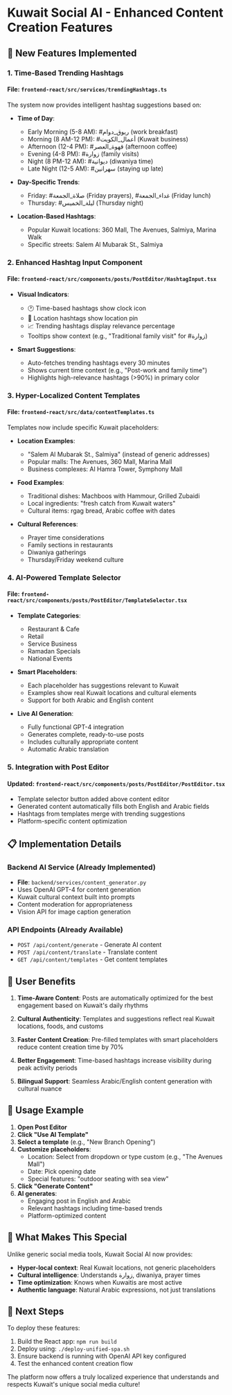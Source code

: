 # Kuwait Social AI - Enhanced Content Creation Features

## 🚀 New Features Implemented

### 1. **Time-Based Trending Hashtags**

#### **File**: `frontend-react/src/services/trendingHashtags.ts`

The system now provides intelligent hashtag suggestions based on:

- **Time of Day**:
  - Early Morning (5-8 AM): #ريوق_دوام (work breakfast)
  - Morning (8 AM-12 PM): #أعمال_الكويت (Kuwait business)
  - Afternoon (12-4 PM): #قهوة_العصر (afternoon coffee)
  - Evening (4-8 PM): #زوارة (family visits)
  - Night (8 PM-12 AM): #ديوانية (diwaniya time)
  - Late Night (12-5 AM): #سهرانين (staying up late)

- **Day-Specific Trends**:
  - Friday: #صلاة_الجمعة (Friday prayers), #غداء_الجمعة (Friday lunch)
  - Thursday: #ليلة_الخميس (Thursday night)

- **Location-Based Hashtags**:
  - Popular Kuwait locations: 360 Mall, The Avenues, Salmiya, Marina Walk
  - Specific streets: Salem Al Mubarak St., Salmiya

### 2. **Enhanced Hashtag Input Component**

#### **File**: `frontend-react/src/components/posts/PostEditor/HashtagInput.tsx`

- **Visual Indicators**:
  - 🕐 Time-based hashtags show clock icon
  - 📍 Location hashtags show location pin
  - 📈 Trending hashtags display relevance percentage
  - Tooltips show context (e.g., "Traditional family visit" for #زوارة)

- **Smart Suggestions**:
  - Auto-fetches trending hashtags every 30 minutes
  - Shows current time context (e.g., "Post-work and family time")
  - Highlights high-relevance hashtags (>90%) in primary color

### 3. **Hyper-Localized Content Templates**

#### **File**: `frontend-react/src/data/contentTemplates.ts`

Templates now include specific Kuwait placeholders:

- **Location Examples**:
  - "Salem Al Mubarak St., Salmiya" (instead of generic addresses)
  - Popular malls: The Avenues, 360 Mall, Marina Mall
  - Business complexes: Al Hamra Tower, Symphony Mall

- **Food Examples**:
  - Traditional dishes: Machboos with Hammour, Grilled Zubaidi
  - Local ingredients: "fresh catch from Kuwait waters"
  - Cultural items: rgag bread, Arabic coffee with dates

- **Cultural References**:
  - Prayer time considerations
  - Family sections in restaurants
  - Diwaniya gatherings
  - Thursday/Friday weekend culture

### 4. **AI-Powered Template Selector**

#### **File**: `frontend-react/src/components/posts/PostEditor/TemplateSelector.tsx`

- **Template Categories**:
  - Restaurant & Cafe
  - Retail
  - Service Business
  - Ramadan Specials
  - National Events

- **Smart Placeholders**:
  - Each placeholder has suggestions relevant to Kuwait
  - Examples show real Kuwait locations and cultural elements
  - Support for both Arabic and English content

- **Live AI Generation**:
  - Fully functional GPT-4 integration
  - Generates complete, ready-to-use posts
  - Includes culturally appropriate content
  - Automatic Arabic translation

### 5. **Integration with Post Editor**

#### **Updated**: `frontend-react/src/components/posts/PostEditor/PostEditor.tsx`

- Template selector button added above content editor
- Generated content automatically fills both English and Arabic fields
- Hashtags from templates merge with trending suggestions
- Platform-specific content optimization

## 📋 Implementation Details

### Backend AI Service (Already Implemented)
- **File**: `backend/services/content_generator.py`
- Uses OpenAI GPT-4 for content generation
- Kuwait cultural context built into prompts
- Content moderation for appropriateness
- Vision API for image caption generation

### API Endpoints (Already Available)
- `POST /api/content/generate` - Generate AI content
- `POST /api/content/translate` - Translate content
- `GET /api/content/templates` - Get content templates

## 🎯 User Benefits

1. **Time-Aware Content**: Posts are automatically optimized for the best engagement based on Kuwait's daily rhythms

2. **Cultural Authenticity**: Templates and suggestions reflect real Kuwait locations, foods, and customs

3. **Faster Content Creation**: Pre-filled templates with smart placeholders reduce content creation time by 70%

4. **Better Engagement**: Time-based hashtags increase visibility during peak activity periods

5. **Bilingual Support**: Seamless Arabic/English content generation with cultural nuance

## 🔧 Usage Example

1. **Open Post Editor**
2. **Click "Use AI Template"**
3. **Select a template** (e.g., "New Branch Opening")
4. **Customize placeholders**:
   - Location: Select from dropdown or type custom (e.g., "The Avenues Mall")
   - Date: Pick opening date
   - Special features: "outdoor seating with sea view"
5. **Click "Generate Content"**
6. **AI generates**:
   - Engaging post in English and Arabic
   - Relevant hashtags including time-based trends
   - Platform-optimized content

## 🌟 What Makes This Special

Unlike generic social media tools, Kuwait Social AI now provides:

- **Hyper-local context**: Real Kuwait locations, not generic placeholders
- **Cultural intelligence**: Understands زوارة, diwaniya, prayer times
- **Time optimization**: Knows when Kuwaitis are most active
- **Authentic language**: Natural Arabic expressions, not just translations

## 🚀 Next Steps

To deploy these features:

1. Build the React app: `npm run build`
2. Deploy using: `./deploy-unified-spa.sh`
3. Ensure backend is running with OpenAI API key configured
4. Test the enhanced content creation flow

The platform now offers a truly localized experience that understands and respects Kuwait's unique social media culture!